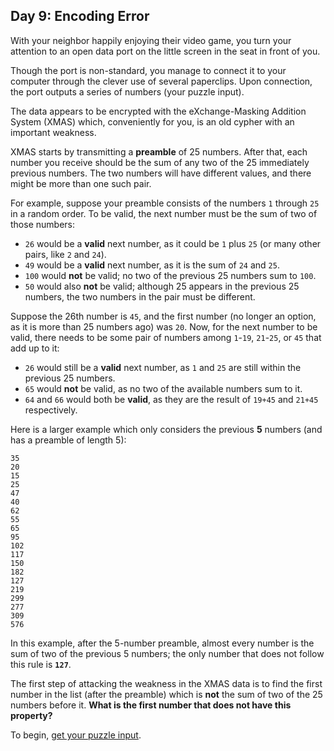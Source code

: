 ## Day 9: Encoding Error
With your neighbor happily enjoying their video game,
you turn your attention to an open data port on the little screen in the seat in front of you.

Though the port is non-standard, you manage to connect it to your computer through the clever use of several paperclips.
Upon connection, the port outputs a series of numbers (your puzzle input).

The data appears to be encrypted with the eXchange-Masking Addition System (XMAS) which, conveniently for you,
is an old cypher with an important weakness.

XMAS starts by transmitting a **preamble** of 25 numbers.
After that, each number you receive should be the sum of any two of the 25 immediately previous numbers.
The two numbers will have different values, and there might be more than one such pair.

For example, suppose your preamble consists of the numbers `1` through `25` in a random order.
To be valid, the next number must be the sum of two of those numbers:
* `26` would be a **valid** next number, as it could be `1` plus `25` (or many other pairs, like `2` and `24`).
* `49` would be a **valid** next number, as it is the sum of `24` and `25`.
* `100` would **not** be valid; no two of the previous 25 numbers sum to `100`.
* `50` would also **not** be valid;
  although 25 appears in the previous 25 numbers, the two numbers in the pair must be different.

Suppose the 26th number is `45`, and the first number (no longer an option, as it is more than 25 numbers ago) was `20`.
Now, for the next number to be valid,
there needs to be some pair of numbers among `1`-`19`, `21`-`25`, or `45` that add up to it:
* `26` would still be a **valid** next number, as `1` and `25` are still within the previous 25 numbers.
* `65` would **not** be valid, as no two of the available numbers sum to it.
* `64` and `66` would both be **valid**, as they are the result of `19+45` and `21+45` respectively.

Here is a larger example which only considers the previous **5** numbers (and has a preamble of length 5):
```
35
20
15
25
47
40
62
55
65
95
102
117
150
182
127
219
299
277
309
576
```

In this example, after the 5-number preamble, almost every number is the sum of two of the previous 5 numbers;
the only number that does not follow this rule is **`127`**.

The first step of attacking the weakness in the XMAS data is to find the first number in the list (after the preamble)
which is **not** the sum of two of the 25 numbers before it.
**What is the first number that does not have this property?**

To begin, [get your puzzle input][1].


[1]: https://adventofcode.com/2020/day/9/input